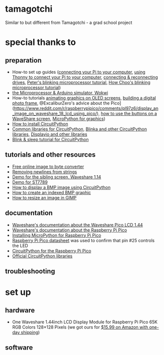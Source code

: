 # tamagotchi
Similar to but different from Tamagotchi - a grad school project

# special thanks to
## preparation
 - How-to set up guides ([connecting your Pi to your computer](https://apple.stackexchange.com/questions/60231/using-terminal-how-can-i-find-which-directory-is-my-usb-drive-mounted-in), [using Thonny to connect your Pi to your computer](https://microcontrollerslab.com/getting-started-raspberry-pi-pico-thonny-ide/), [connecting & reconnecting drives](https://osxdaily.com/2013/05/13/mount-unmount-drives-from-the-command-line-in-mac-os-x/), [Peter's blinking microprocessor tutorial](https://www.peterzimon.com/raspberry-pi-pico-mac-c-blink/), [How Choo's blinking microprocessor tutorial](https://howchoo.com/pi/control-leds-with-the-raspberry-pi-pico/))
 - [the Microprocessor & Arduino simulator, Wokwi](https://wokwi.com/projects/359558101922696193)
 - How-to tutorials [animating graphics on OLED screens](https://www.tomshardware.com/how-to/oled-display-raspberry-pi-pico), [building a digital photo frame](https://www.tomshardware.com/how-to/raspberry-pi-photo-frame), @ExcaliburZero's advice about the Pico](https://www.reddit.com/r/raspberrypipico/comments/pl97z6/display_an_image_on_waveshare_18_lcd_using_pico/), [how to use the buttons on a WaveShare screen](https://www.reddit.com/r/pwnagotchi/comments/g3jbei/hi_all_has_anyone_been_successful_at_making_these/), [MicroPython for graphics](https://thepihut.com/blogs/raspberry-pi-tutorials/coding-graphics-with-micropython-on-raspberry-pi-pico-displays))
 - [How to install CircuitPython](https://learn.adafruit.com/pico-w-wifi-with-circuitpython/installing-circuitpython)
 - [Common libraries for CircuitPython](https://learn.adafruit.com/welcome-to-circuitpython/circuitpython-libraries), [Blinka and other CircuitPython libraries](https://learn.adafruit.com/circuitpython-libraries-on-micropython-using-the-raspberry-pi-pico/installing-blinka-and-libraries), [Displayio and other libraries](https://learn.adafruit.com/circuitpython-display-support-using-displayio/examples)
 - [Blink & sleep tutorial for CircuitPython](https://github.com/CytronTechnologies/Getting-Started-with-Pico-W-CircuitPython/blob/main/01_blink.py)

## tutorials and other resources
 - [Free online image to byte converter](https://mischianti.org/images-to-byte-array-online-converter-cpp-arduino/)
 - [Removing newlines from strings](https://24toolbox.com/newline-remover/)
 - [Demo for the sibling screen, Waveshare 1.14](https://github.com/dfinein/Pico-LCd-114/)
 - [Demo for ST7789](https://docs.circuitpython.org/projects/st7789/en/latest/examples.html#x135)
 - [How to display a BMP image using CircuitPython](https://learn.adafruit.com/circuitpython-display-support-using-displayio/display-a-bitmap)
 - [How to create an indexed BMP graphic](https://learn.adafruit.com/creating-your-first-tilemap-game-with-circuitpython/indexed-bmp-graphics)
 - [How to resize an image in GIMP](https://thegimptutorials.com/how-to-resize-image/)

## documentation  
 - [Waveshare's documentation about the Waveshare Pico LCD 1.44](https://www.waveshare.com/wiki/Pico-LCD-1.44)
 - [Waveshare's documentation about the Raspberry Pi Pico](https://www.waveshare.com/wiki/Raspberry_Pi_Pico_W)
 - [Installing MicroPython for Raspberry Pi Pico](https://micropython.org/download/RPI_PICO/)
 - [Raspberry Pi Pico datasheet](https://datasheets.raspberrypi.com/pico/pico-datasheet.pdf) was used to confirm that pin #25 controls the LED
 - [CircuitPython for the Raspberry Pi Pico](https://circuitpython.org/board/raspberry_pi_pico_w/)
 - [Official CircuitPython libraries](https://circuitpython.org/libraries)

## troubleshooting
# set up
## hardware
 - One Waveshare 1.44inch LCD Display Module for Raspberry Pi Pico 65K RGB Colors 128×128 Pixels (we got ours for [$15.99 on Amazon with one-day shipping](https://www.amazon.com/dp/B0957NJP97/))
## software


